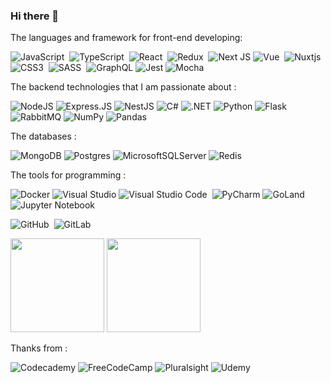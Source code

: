 ### Hi there 👋

<!--
**majeeddl/majeeddl** is a ✨ _special_ ✨ repository because its `README.md` (this file) appears on your GitHub profile.

Here are some ideas to get you started:

- 🔭 I’m currently working on ...
- 🌱 I’m currently learning ...
- 👯 I’m looking to collaborate on ...
- 🤔 I’m looking for help with ...
- 💬 Ask me about ...
- 📫 How to reach me: ...
- 😄 Pronouns: ...
- ⚡ Fun fact: ...
-->
The languages and framework for front-end developing:

![JavaScript](https://img.shields.io/badge/-JavaScript-05122A?style=flat&logo=javascript)&nbsp;
![TypeScript](https://img.shields.io/badge/-TypeScript-05122A?style=flat&logo=TypeScript)&nbsp;
![React](https://img.shields.io/badge/-React-05122A?style=flat&logo=react)&nbsp;
![Redux](https://img.shields.io/badge/Redux-593D88?style=flat&logo=redux&logoColor=white)&nbsp;
![Next JS](https://img.shields.io/badge/Next-black?style=flat&logo=next.js&logoColor=white)
![Vue](https://img.shields.io/badge/-Vue-05122A?style=flat&logo=vue.js)&nbsp;
![Nuxtjs](https://img.shields.io/badge/Nuxt-002E3B?style=flat&logo=nuxtdotjs&logoColor=#00DC82)
![CSS3](https://img.shields.io/badge/-CSS3-05122A?style=flat&logo=CSS3&logoColor=1572B6)&nbsp;
![SASS](https://img.shields.io/badge/Sass-CC6699?style=flat&logo=sass&logoColor=white)&nbsp;
![GraphQL](https://img.shields.io/badge/-GraphQL-E10098?style=flat&logo=graphql&logoColor=white)
![Jest](https://img.shields.io/badge/-jest-%23C21325?style=flat&logo=jest&logoColor=white)
![Mocha](https://img.shields.io/badge/-mocha-%238D6748?style=flat&logo=mocha&logoColor=white)

The backend technologies that I am passionate about  :

![NodeJS](https://img.shields.io/badge/node.js-6DA55F?style=flat&logo=node.js&logoColor=white)
![Express.JS](https://img.shields.io/badge/Express.js-404D59?style=flat)
![NestJS](https://img.shields.io/badge/nestjs-%23E0234E.svg?style=flat&logo=nestjs&logoColor=white)
![C#](https://img.shields.io/badge/c%23-%23239120.svg?style=flat&logo=c-sharp&logoColor=white)
![.NET](https://img.shields.io/badge/.NET-5C2D91?style=flat&logo=.net&logoColor=white)
![Python](https://img.shields.io/badge/Python-3776AB?style=flat&logo=python&logoColor=white)
![Flask](https://img.shields.io/badge/flask-%23000.svg?style=flat&logo=flask&logoColor=white)
![RabbitMQ](https://img.shields.io/badge/Rabbitmq-FF6600?style=flat&logo=rabbitmq&logoColor=white)
![NumPy](https://img.shields.io/badge/numpy-%23013243.svg?style=flat&logo=numpy&logoColor=white)
![Pandas](https://img.shields.io/badge/pandas-%23150458.svg?style=flat&logo=pandas&logoColor=white)

The databases :

![MongoDB](https://img.shields.io/badge/MongoDB-%234ea94b.svg?style=flat&logo=mongodb&logoColor=white)
![Postgres](https://img.shields.io/badge/postgres-%23316192.svg?style=flat&logo=postgresql&logoColor=white)
![MicrosoftSQLServer](https://img.shields.io/badge/Microsoft%20SQL%20Sever-CC2927?style=flat&logo=microsoft%20sql%20server&logoColor=white)
![Redis](https://img.shields.io/badge/redis-%23DD0031.svg?style=flat&logo=redis&logoColor=white)

The tools for programming :

![Docker](https://img.shields.io/badge/docker-%230db7ed.svg?style=flat&logo=docker&logoColor=white)
![Visual Studio](https://img.shields.io/badge/Visual%20Studio-5C2D91.svg?style=flat&logo=visual-studio&logoColor=white)
![Visual Studio Code](https://img.shields.io/badge/-Visual%20Studio%20Code-05122A?style=flat&logo=visual-studio-code&logoColor=007ACC)&nbsp;
![PyCharm](https://img.shields.io/badge/pycharm-143?style=flat&logo=pycharm&logoColor=black&color=black&labelColor=green)
![GoLand](https://img.shields.io/badge/GoLand-0f0f0f?&style=flat&logo=goland&logoColor=white)
![Jupyter Notebook](https://img.shields.io/badge/jupyter-%23FA0F00.svg?style=flat&logo=jupyter&logoColor=white)

![GitHub](https://img.shields.io/badge/-GitHub-05122A?style=flat&logo=github)&nbsp;
![GitLab](https://img.shields.io/badge/GitLab-330F63?style=flat&logo=gitlab&logoColor=white)&nbsp;

<img src="https://github-readme-stats.vercel.app/api?username=majeeddl&theme=algolia" height="150" /> <img src="https://github-readme-stats.vercel.app/api/top-langs/?username=majeeddl&layout=compact&theme=algolia" height="150" />

Thanks from : 

![Codecademy](https://img.shields.io/badge/Codecademy-FFF0E5?style=flat&logo=codecademy&logoColor=1F243A)
![FreeCodeCamp](https://img.shields.io/badge/Freecodecamp-%23123.svg?&style=flat&logo=freecodecamp&logoColor=green)
![Pluralsight](https://img.shields.io/badge/Pluralsight-EE3057?style=flat&logo=pluralsight&logoColor=white)
![Udemy](https://img.shields.io/badge/Udemy-A435F0?style=flat&logo=Udemy&logoColor=white)
